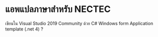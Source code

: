 # แอพแปลภาษาสำหรับ NECTEC
เขียนใน Visual Studio 2019 Community
ด้วย C# Windows form Application template (.net 4) ?